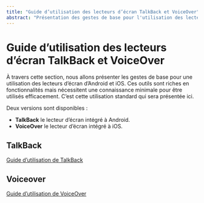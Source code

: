 ```yaml
---
title: "Guide d’utilisation des lecteurs d’écran TalkBack et VoiceOver"
abstract: "Présentation des gestes de base pour l'utilisation des lecteurs d'écran sur mobile"
---
```


# Guide d’utilisation des lecteurs d’écran <span lang="en">TalkBack</span> et <span lang="en">VoiceOver</span>

À travers cette section, nous allons présenter les gestes de base pour une utilisation des lecteurs d’écran d’Android et iOS. Ces outils sont riches en fonctionnalités mais nécessitent une connaissance minimale pour être utilisés efficacement. C’est cette utilisation standard qui sera présentée ici.

Deux versions sont disponibles&nbsp;:
- **<span lang="en">TalkBack</span>** le lecteur d’écran intégré à Android.
- **<span lang="en">VoiceOver</span>**  le lecteur d’écran intégré à iOS.

<div class="row">
    <div class="col-xs-12 col-md-6 col-lg-4">
        <h2 class="sr-only"><span lang="en">TalkBack</span></h2>
        <a href="../android/talkback/" class="btn btn-info">
            <img src="../images/android.png" alt="">
            <div>Guide d’utilisation de <span lang="en">TalkBack</span></div>
        </a>
    </div>
    <div class="col-xs-12 col-md-6 col-lg-4">
        <h2 class="sr-only">Voiceover</h2>
        <a href="../ios/voiceover/" class="btn btn-info">
            <img src="../images/iphone.png" alt="">
            <div>Guide d’utilisation de <span lang="en">VoiceOver</span></div>
        </a>
    </div>
</div>
